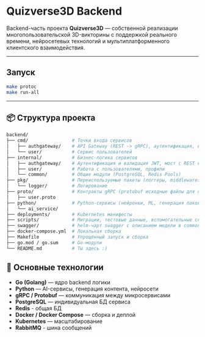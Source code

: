 # Quizverse3D Backend

Backend-часть проекта **Quizverse3D** — собственной реализации многопользовательской 3D-викторины с поддержкой реального времени, нейросетевых технологий и мультиплатформенного клиентского взаимодействия.

---
## Запуск
```bash
make protoc
make run-all
```
---

## 📦 Структура проекта

```bash
backend/
├── cmd/                # Точки входа сервисов
│   ├── authgateway/    # API Gateway (REST -> gRPC), аутентификация, валидация, обогащение
│   └── user/           # Сервис пользователей
├── internal/           # Бизнес-логика сервисов
│   ├── authgateway/    # Аутентификация и валидация JWT, мост с REST клиента на gRPC сервисов
│   ├── user/           # Работа с пользователями, профили
│   └── common/         # Общие модули (PostgreSQL, Redis Pools)
├── pkg/                # Переиспользуемые пакеты (логгеры, middlewares)
│   └── logger/         # Логирование
├── proto/              # Контракты gRPC (protobuf исходные файлы для общения между сервисами)
│   ├── user.proto
├── python/             # Python-сервисы (нейронки, ML, генерация паков вопросов)
│   └── ai_service/
├── deployments/        # Kubernetes манифесты
├── scripts/            # Миграции, тестовые данные, вспомогательные скрипты
├── swagger/            # helm-чарт swagger с описанием модели в common.yaml
├── docker-compose.yml  # Локальная сборка
├── Makefile            # Упрощённый запуск и сборка
├── go.mod / go.sum     # Go-модули
└── README.md           # Ты здесь :)
```

## 🚀 Основные технологии
- **Go (Golang)** — ядро backend логики
- **Python** — AI-сервисы, генерация контента, нейросети
- **gRPC / Protobuf** — коммуникация между микросервисами
- **PostgreSQL** — индивидуальная БД сервиса
- **Redis** - общая БД
- **Docker / Docker Compose** — сборка и деплой
- **Kubernetes** — масштабирование
- **RabbitMQ** - шина сообщений
